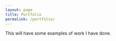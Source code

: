 ```yaml
---
layout: page
title: Portfolio 
permalink: /portfolio/
---
```


This will have some examples of work I have done.
